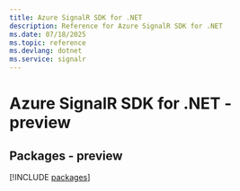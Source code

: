 ```yaml
---
title: Azure SignalR SDK for .NET
description: Reference for Azure SignalR SDK for .NET
ms.date: 07/18/2025
ms.topic: reference
ms.devlang: dotnet
ms.service: signalr
---
```

# Azure SignalR SDK for .NET - preview
## Packages - preview
[!INCLUDE [packages](signalr-index.md)]